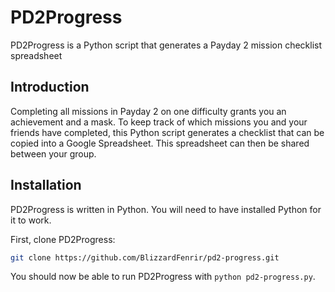 PD2Progress
=================

PD2Progress is a Python script that generates a Payday 2 mission checklist spreadsheet 

Introduction
------------

Completing all missions in Payday 2 on one difficulty grants you an achievement and a mask. To keep track of which missions you and your friends have completed, this Python script generates a checklist that can be copied into a Google Spreadsheet. This spreadsheet can then be shared between your group.

Installation
------------

PD2Progress is written in Python. You will need to have installed Python for it to work.

First, clone PD2Progress:

```bash
git clone https://github.com/BlizzardFenrir/pd2-progress.git
```

You should now be able to run PD2Progress with `python pd2-progress.py`.
